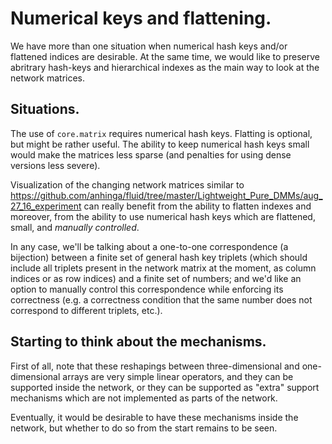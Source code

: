 # Numerical keys and flattening.

We have more than one situation when numerical hash keys
and/or flattened indices are desirable. At the same time,
we would like to preserve abritrary hash-keys and
hierarchical indexes as the main way to look at the
network matrices.

## Situations.

The use of `core.matrix` requires numerical hash keys.
Flatting is optional, but might be rather useful.
The ability to keep numerical hash keys small would
make the matrices less sparse (and penalties for
using dense versions less severe).

Visualization of the changing network matrices
similar to 
https://github.com/anhinga/fluid/tree/master/Lightweight_Pure_DMMs/aug_27_16_experiment
can really benefit from the ability to flatten
indexes and moreover, from the ability to use
numerical hash keys which are flattened, small,
and *manually controlled*.

In any case, we'll be talking about a one-to-one
correspondence (a bijection) between a finite set of
general hash key triplets (which should include
all triplets present in the network matrix at the
moment, as column indices or as row indices) 
and a finite set of numbers; and we'd like
an option to manually control this correspondence
while enforcing its correctness (e.g. a correctness
condition that the same
number does not correspond to different triplets,
etc.).

## Starting to think about the mechanisms.

First of all, note that these reshapings between
three-dimensional and one-dimensional arrays are
very simple linear operators, and they can be
supported inside the network, or they can be supported
as "extra" support mechanisms which are not
implemented as parts of the network.

Eventually, it would be desirable to have these mechanisms
inside the network, but whether to do so from the
start remains to be seen.
